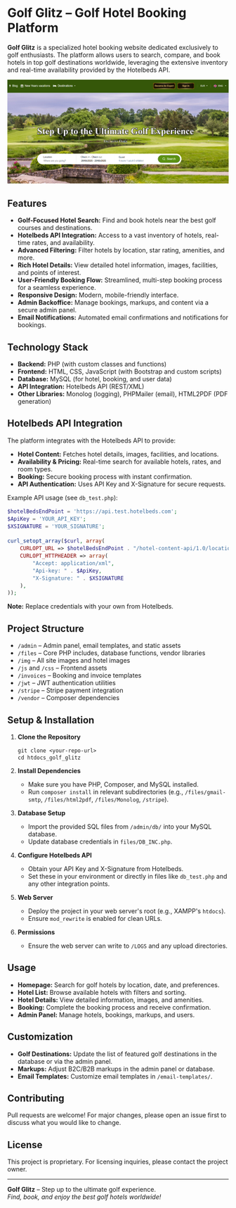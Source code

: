 # Golf Glitz – Golf Hotel Booking Platform

**Golf Glitz** is a specialized hotel booking website dedicated exclusively to golf enthusiasts. The platform allows users to search, compare, and book hotels in top golf destinations worldwide, leveraging the extensive inventory and real-time availability provided by the Hotelbeds API.

![Golf Glitz Landing Page](img/backgrounds/landing.png)

## Features

- **Golf-Focused Hotel Search:** Find and book hotels near the best golf courses and destinations.
- **Hotelbeds API Integration:** Access to a vast inventory of hotels, real-time rates, and availability.
- **Advanced Filtering:** Filter hotels by location, star rating, amenities, and more.
- **Rich Hotel Details:** View detailed hotel information, images, facilities, and points of interest.
- **User-Friendly Booking Flow:** Streamlined, multi-step booking process for a seamless experience.
- **Responsive Design:** Modern, mobile-friendly interface.
- **Admin Backoffice:** Manage bookings, markups, and content via a secure admin panel.
- **Email Notifications:** Automated email confirmations and notifications for bookings.

## Technology Stack

- **Backend:** PHP (with custom classes and functions)
- **Frontend:** HTML, CSS, JavaScript (with Bootstrap and custom scripts)
- **Database:** MySQL (for hotel, booking, and user data)
- **API Integration:** Hotelbeds API (REST/XML)
- **Other Libraries:** Monolog (logging), PHPMailer (email), HTML2PDF (PDF generation)

## Hotelbeds API Integration

The platform integrates with the Hotelbeds API to provide:

- **Hotel Content:** Fetches hotel details, images, facilities, and locations.
- **Availability & Pricing:** Real-time search for available hotels, rates, and room types.
- **Booking:** Secure booking process with instant confirmation.
- **API Authentication:** Uses API Key and X-Signature for secure requests.

Example API usage (see `db_test.php`):

```php
$hotelBedsEndPoint = 'https://api.test.hotelbeds.com';
$ApiKey = 'YOUR_API_KEY';
$XSIGNATURE = 'YOUR_SIGNATURE';

curl_setopt_array($curl, array(
    CURLOPT_URL => $hotelBedsEndPoint . "/hotel-content-api/1.0/locations/countries?...",
    CURLOPT_HTTPHEADER => array(
        "Accept: application/xml",
        "Api-key: " . $ApiKey,
        "X-Signature: " . $XSIGNATURE
    ),
));
```

**Note:** Replace credentials with your own from Hotelbeds.

## Project Structure

- `/admin` – Admin panel, email templates, and static assets
- `/files` – Core PHP includes, database functions, vendor libraries
- `/img` – All site images and hotel images
- `/js` and `/css` – Frontend assets
- `/invoices` – Booking and invoice templates
- `/jwt` – JWT authentication utilities
- `/stripe` – Stripe payment integration
- `/vendor` – Composer dependencies

## Setup & Installation

1. **Clone the Repository**
   ```
   git clone <your-repo-url>
   cd htdocs_golf_glitz
   ```

2. **Install Dependencies**
   - Make sure you have PHP, Composer, and MySQL installed.
   - Run `composer install` in relevant subdirectories (e.g., `/files/gmail-smtp`, `/files/html2pdf`, `/files/Monolog`, `/stripe`).

3. **Database Setup**
   - Import the provided SQL files from `/admin/db/` into your MySQL database.
   - Update database credentials in `files/DB_INC.php`.

4. **Configure Hotelbeds API**
   - Obtain your API Key and X-Signature from Hotelbeds.
   - Set these in your environment or directly in files like `db_test.php` and any other integration points.

5. **Web Server**
   - Deploy the project in your web server's root (e.g., XAMPP's `htdocs`).
   - Ensure `mod_rewrite` is enabled for clean URLs.

6. **Permissions**
   - Ensure the web server can write to `/LOGS` and any upload directories.

## Usage

- **Homepage:** Search for golf hotels by location, date, and preferences.
- **Hotel List:** Browse available hotels with filters and sorting.
- **Hotel Details:** View detailed information, images, and amenities.
- **Booking:** Complete the booking process and receive confirmation.
- **Admin Panel:** Manage hotels, bookings, markups, and users.

## Customization

- **Golf Destinations:** Update the list of featured golf destinations in the database or via the admin panel.
- **Markups:** Adjust B2C/B2B markups in the admin panel or database.
- **Email Templates:** Customize email templates in `/email-templates/`.

## Contributing

Pull requests are welcome! For major changes, please open an issue first to discuss what you would like to change.

## License

This project is proprietary. For licensing inquiries, please contact the project owner.

---

**Golf Glitz** – Step up to the ultimate golf experience.  
*Find, book, and enjoy the best golf hotels worldwide!* 